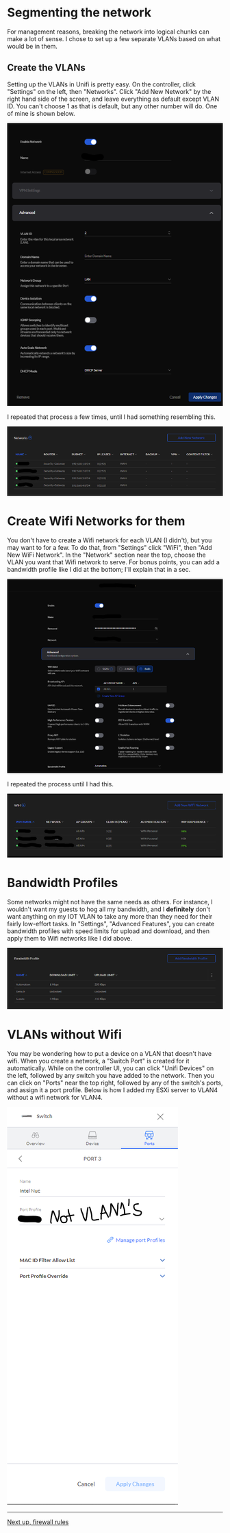 # Segmenting the network


For management reasons, breaking the network into logical chunks can make a lot of sense. I chose to set up a few separate VLANs based on what would be in them.


## Create the VLANs


Setting up the VLANs in Unifi is pretty easy. On the controller, click "Settings" on the left, then "Networks". Click "Add New Network" by the right hand side of the screen, and leave everything as default except VLAN ID. You can't choose 1 as that is default, but any other number will do. One of mine is shown below.


![](images/example_network.png)


I repeated that process a few times, until I had something resembling this.


![](images/networks.png)


# Create Wifi Networks for them


You don't have to create a Wifi network for each VLAN (I didn't), but you may want to for a few. To do that, from "Settings" click "WiFi", then "Add New WiFi Network". In the "Network" section near the top, choose the VLAN you want that Wifi network to serve. For bonus points, you can add a bandwidth profile like I did at the bottom; I'll explain that in a sec.


![](images/example_wifi_network.png)


I repeated the process until I had this.


![](images/wifi_networks.png)


# Bandwidth Profiles


Some networks might not have the same needs as others. For instance, I wouldn't want my guests to hog all my bandwidth, and I **definitely** don't want anything on my IOT VLAN to take any more than they need for their fairly low-effort tasks. In "Settings", "Advanced Features", you can create bandwidth profiles with speed limits for upload and download, and then apply them to Wifi networks like I did above.


![](images/bandwidth_profiles.png)


# VLANs without Wifi


You may be wondering how to put a device on a VLAN that doesn't have wifi. When you create a network, a "Switch Port" is created for it automatically. While on the controller UI, you can click "Unifi Devices" on the left, followed by any switch you have added to the network. Then you can click on "Ports" near the top right, followed by any of the switch's ports, and assign it a port profile. Below is how I added my ESXi server to VLAN4 without a wifi network for VLAN4.


![](images/switch_port_profile.png)


---
[Next up, firewall rules](https://github.com/kmanc/unifi_network_setup/blob/main/firewall.md)